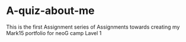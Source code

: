 # A-quiz-about-me
This is the first Assignment series of Assignments towards creating my Mark15 portfolio for neoG camp Lavel 1
